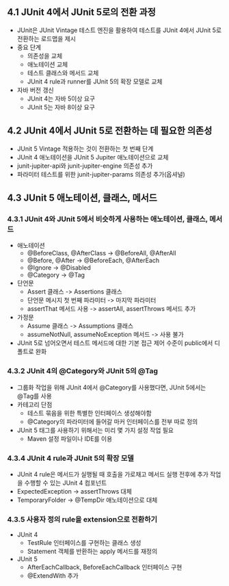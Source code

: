 ## 4.1 JUnit 4에서 JUnit 5로의 전환 과정
- JUnit은 JUnit Vintage 테스트 엔진을 활용하여 테스트를 JUnit 4에서 JUnit 5로 전환하는 로드맵을 제시
- 중요 단계
	- 의존성을 교체
	- 애노테이션 교체
	- 테스트 클래스와 메서드 교체
	- JUnit 4 rule과 runner를 JUnit 5의 확장 모델로 교체
- 자바 버전 갱신
	- JUnit 4는 자바 5이상 요구
	- JUnit 5는 자바 8이상 요구

## 4.2 JUnit 4에서 JUnit 5로 전환하는 데 필요한 의존성
- JUnit 5 Vintage 적용하는 것이 전환하는 첫 번째 단계
- JUnit 4 애노테이션을 JUnit 5 Jupiter 애노테이션으로 교체
- junit-jupiter-api와 junit-jupiter-engine 의존성 추가
- 파라미터 테스트를 위한 junit-jupiter-params 의존성 추가(옵셔널)

## 4.3 JUnit 5 애노테이션, 클래스, 메서드
### 4.3.1 JUnit 4와 JUnit 5에서 비슷하게 사용하는 애노테이션, 클래스, 메서드
- 애노테이션
	- @BeforeClass, @AfterClass -> @BeforeAll, @AfterAll
	- @Before, @After -> @BeforeEach, @AfterEach
	- @Ignore -> @Disabled
	- @Category -> @Tag
- 단언문
	- Assert 클래스 -> Assertions 클래스
	- 단언문 메시지 첫 번째 파라미터 -> 마지막 파라미터
	- assertThat 메서드 사용 -> assertAll, assertThrows 메서드 추가
- 가정문
	- Assume 클래스 -> Assumptions 클래스
	- assumeNotNull, assumeNoException 메서드 -> 사용 불가
- JUnit 5로 넘어오면서 테스트 메서드에 대한 기본 접근 제어 수준이 public에서 디폴트로 완화

### 4.3.2 JUnit 4의 @Category와 JUnit 5의 @Tag
- 그룹화 작업을 위해 JUnit 4에서 @Category를 사용했다면, JUnit 5에서는 @Tag를 사용
- 카테고리 단점
	- 테스트 묶음을 위한 특별한 인터페이스 생성해야함
	- @Category의 파라미터에 들어갈 마커 인터페이스를 전부 따로 정의
- JUnit 5 태그를 사용하기 위해서는 미리 몇 가지 설정 작업 필요
	- Maven 설정 파일이나 IDE를 이용

### 4.3.4 JUnit 4 rule과 JUnit 5의 확장 모델
- JUnit 4 rule은 메서드가 실행될 때 호출을 가로채고 메서드 실행 전후에 추가 작업을 수행할 수 있는 JUnit 4 컴포넌트
- ExpectedException -> assertThrows 대체
- TemporaryFolder -> @TempDir 애노테이션으로 대체

### 4.3.5 사용자 정의 rule을 extension으로 전환하기
- JUnit 4
	- TestRule 인터페이스를 구현하는 클래스 생성
	- Statement 객체를 반환하는 apply 메서드를 재정의
- JUnit 5
	- AfterEachCallback, BeforeEachCallback 인터페이스 구현
	- @ExtendWith 추가
